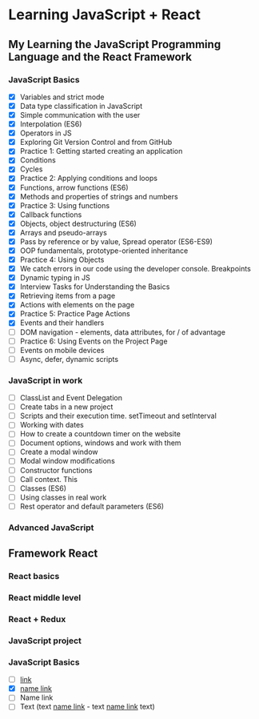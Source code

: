 # Learning JavaScript + React 
## My Learning the JavaScript Programming Language and the React Framework

### JavaScript Basics
- [X] Variables and strict mode
- [X] Data type classification in JavaScript
- [X] Simple communication with the user
- [X] Interpolation (ES6)
- [X] Operators in JS
- [X] Exploring Git Version Control and from GitHub
- [X] Practice 1: Getting started creating an application
- [X] Conditions
- [X] Cycles
- [X] Practice 2: Applying conditions and loops
- [X] Functions, arrow functions (ES6)
- [X] Methods and properties of strings and numbers
- [X] Practice 3: Using functions
- [X] Callback functions
- [X] Objects, object destructuring (ES6)
- [X] Arrays and pseudo-arrays
- [X] Pass by reference or by value, Spread operator (ES6-ES9)
- [X] OOP fundamentals, prototype-oriented inheritance
- [X] Practice 4: Using Objects
- [X] We catch errors in our code using the developer console. Breakpoints
- [X] Dynamic typing in JS
- [X] Interview Tasks for Understanding the Basics
- [X] Retrieving items from a page
- [X] Actions with elements on the page
- [X] Practice 5: Practice Page Actions
- [X] Events and their handlers
- [ ] DOM navigation - elements, data attributes, for / of advantage
- [ ] Practice 6: Using Events on the Project Page
- [ ] Events on mobile devices
- [ ] Async, defer, dynamic scripts

### JavaScript in work
- [ ] ClassList and Event Delegation
- [ ] Create tabs in a new project
- [ ] Scripts and their execution time. setTimeout and setInterval
- [ ] Working with dates
- [ ] How to create a countdown timer on the website
- [ ] Document options, windows and work with them
- [ ] Create a modal window
- [ ] Modal window modifications
- [ ] Constructor functions
- [ ] Call context. This
- [ ] Classes (ES6)
- [ ] Using classes in real work
- [ ] Rest operator and default parameters (ES6)

### Advanced JavaScript

## Framework React
### React basics

### React middle level

### React + Redux

### JavaScript project

### JavaScript Basics
- [ ] [link](https://google.com)
- [X] [name link](https://google.com)
- [ ] Name link
- [ ] Text (text [name link](https://google.com) - text [name link](https://google.com) text)

